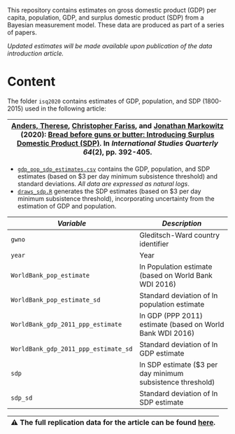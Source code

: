 This repository contains estimates on gross domestic product (GDP) per capita, population, GDP, and surplus domestic product (SDP) from a Bayesian measurement model. These data are produced as part of a series of papers.

*Updated estimates will be made available upon publication of the data introduction article.*

# Content

The folder `isq2020` contains estimates of GDP, population, and SDP (1800-2015) used in the following article: 

| [Anders, Therese](https:://therese.rbind.io), [Christopher Fariss](http://cfariss.com), and [Jonathan Markowitz](https://johnzkan.wixsite.com/jonathanmarkowitz) (2020): [Bread before guns or butter: Introducing Surplus Domestic Product (SDP)](https://academic.oup.com/isq/article-abstract/64/2/392/5824855?redirectedFrom=fulltext). In *International Studies Quarterly 64*(2), pp. 392-405. |
| --- |

- [`gdp_pop_sdp_estimates.csv`](https://github.com/thereseanders/gdppc_pop_gdp/blob/master/isq2020/gdp_pop_sdp_estimates.csv) contains the GDP, population, and SDP estimates (based on $3 per day minimum subsistence threshold) and standard deviations. *All data are expressed as natural logs*. 
- [`draws_sdp.R`](https://github.com/thereseanders/gdppc_pop_gdp/blob/master/isq2020/draws_sdp.R) generates the SDP estimates (based on $3 per day minimum subsistence threshold), incorporating uncertainty from the estimation of GDP and population. 

| *Variable* | *Description* |
|-|-|
| `gwno` | Gleditsch-Ward country identifier |
| `year` | Year |
| `WorldBank_pop_estimate` | ln Population estimate (based on World Bank WDI 2016) |
| `WorldBank_pop_estimate_sd` | Standard deviation of ln population estimate |
| `WorldBank_gdp_2011_ppp_estimate` | ln GDP (PPP 2011) estimate (based on World Bank WDI 2016) |
| `WorldBank_gdp_2011_ppp_estimate_sd` | Standard deviation of ln GDP estimate |
| `sdp` | ln SDP estimate ($3 per day minimum subsistence threshold) |
| `sdp_sd` | Standard deviation of ln SDP estimate |


|:warning:  The full replication data for the article can be found [here](https://github.com/thereseanders/sdp). |
| --- |
 









